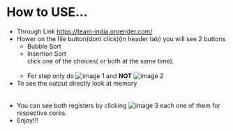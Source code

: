 # How to USE...
* Through Link    https://team-india.onrender.com/ <br>
* Hower on the file button(dont click)(in header tab) you will see 2 buttons 
    * Bubble Sort
    * Insertion Sort <br>click one of the choices( or both at the same time).<br><br>
    * For step only do ![image 1](https://github.com/Ashishraj003/Team_India/assets/115623468/463af1b8-d6b0-4678-9be4-7d49bbd3dd21) and **NOT**  ![image 2](https://github.com/Ashishraj003/Team_India/assets/115623468/b483b47c-d7d3-48a2-a005-1b6bd8981e7a)<br>
* To see the output directly look at memory <br><br><br>
* You can see both registers by clicking ![image 3](https://github.com/Ashishraj003/Team_India/assets/115623468/c31f667a-5879-4310-a85b-4f98ab8e8115)
each one of them for respective cores.
* Enjoy!!!






